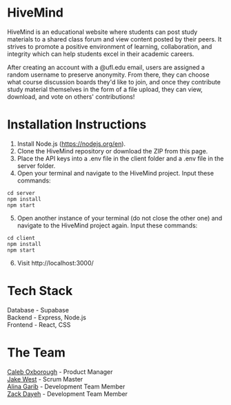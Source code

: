 # HiveMind
HiveMind is an educational website where students can post study materials to a shared class forum and view content posted by their peers. It strives to promote a positive environment of learning, collaboration, and integrity which can help students excel in their academic careers.

After creating an account with a @ufl.edu email, users are assigned a random username to preserve anonymity. From there, they can choose what course discussion boards they'd like to join, and once they contribute study material themselves in the form of a file upload, they can view, download, and vote on others' contributions!

# Installation Instructions
1. Install Node.js (https://nodejs.org/en).
2. Clone the HiveMind repository or download the ZIP from this page.
3. Place the API keys into a .env file in the client folder and a .env file in the server folder.
4. Open your terminal and navigate to the HiveMind project. Input these commands:<br>
  ```
  cd server
  npm install
  npm start
  ```
5. Open another instance of your terminal (do not close the other one) and navigate to the HiveMind project again. Input these commands:<br>
  ```
  cd client
  npm install
  npm start
  ```
6. Visit http://localhost:3000/

# Tech Stack
Database - Supabase<br>
Backend - Express, Node.js<br>
Frontend - React, CSS<br>

# The Team
[Caleb Oxborough](https://www.linkedin.com/in/caleb-oxborough/) - Product Manager<br>
[Jake West](https://www.linkedin.com/in/jakewest-/) - Scrum Master<br>
[Alina Garib](https://www.linkedin.com/in/alina-garib/) - Development Team Member<br>
[Zack Dayeh](https://www.linkedin.com/in/zachary-dayeh/) - Development Team Member<br>
